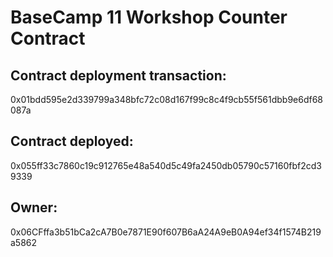 # BaseCamp 11 Workshop Counter Contract

## Contract deployment transaction:
0x01bdd595e2d339799a348bfc72c08d167f99c8c4f9cb55f561dbb9e6df68087a

## Contract deployed:
0x055ff33c7860c19c912765e48a540d5c49fa2450db05790c57160fbf2cd39339

## Owner: 
0x06CFffa3b51bCa2cA7B0e7871E90f607B6aA24A9eB0A94ef34f1574B219a5862